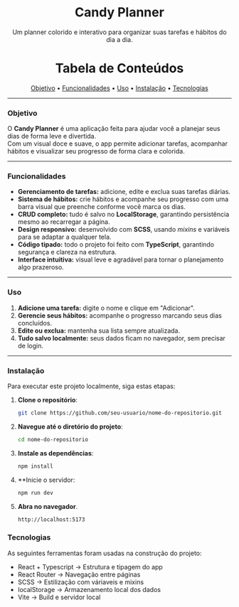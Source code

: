 <h1 align="center">Candy Planner</h1>
<p align="center">Um planner colorido e interativo para organizar suas tarefas e hábitos do dia a dia.</p>

<h1 align="center">Tabela de Conteúdos</h1>
<p align="center">
 <a href="#objetivo">Objetivo</a> •
 <a href="#funcionalidades">Funcionalidades</a> • 
 <a href="#uso">Uso</a> • 
 <a href="#instalação">Instalação</a> • 
 <a href="#tecnologias">Tecnologias</a>
</p>

---

### Objetivo

O **Candy Planner** é uma aplicação feita para ajudar você a planejar seus dias de forma leve e divertida.  
Com um visual doce e suave, o app permite adicionar tarefas, acompanhar hábitos e visualizar seu progresso de forma clara e colorida.

---

### Funcionalidades

- **Gerenciamento de tarefas:** adicione, edite e exclua suas tarefas diárias.
- **Sistema de hábitos:** crie hábitos e acompanhe seu progresso com uma barra visual que preenche conforme você marca os dias.
- **CRUD completo:** tudo é salvo no **LocalStorage**, garantindo persistência mesmo ao recarregar a página.
- **Design responsivo:** desenvolvido com **SCSS**, usando *mixins* e variáveis para se adaptar a qualquer tela.
- **Código tipado:** todo o projeto foi feito com **TypeScript**, garantindo segurança e clareza na estrutura.
- **Interface intuitiva:** visual leve e agradável para tornar o planejamento algo prazeroso.

---

### Uso

1. **Adicione uma tarefa:** digite o nome e clique em "Adicionar".  
2. **Gerencie seus hábitos:** acompanhe o progresso marcando seus dias concluídos.  
3. **Edite ou exclua:** mantenha sua lista sempre atualizada.  
4. **Tudo salvo localmente:** seus dados ficam no navegador, sem precisar de login.

---

### Instalação

Para executar este projeto localmente, siga estas etapas:

1. **Clone o repositório**:
    ```bash
    git clone https://github.com/seu-usuario/nome-do-repositorio.git
    ```

2. **Navegue até o diretório do projeto**:
    ```bash
    cd nome-do-repositorio
    ```
3. **Instale as dependências**:
    ```bash
    npm install
    ```

4. **Inicie o servidor:
    ```bash
    npm run dev
    ```

5. **Abra no navegador**.
   ```bash
   http://localhost:5173
    ```

###  Tecnologias

As seguintes ferramentas foram usadas na construção do projeto:

- React + Typescript -> Estrutura e tipagem do app
- React Router -> Navegação entre páginas
- SCSS -> Estilização com váriaveis e mixins
- localStorage -> Armazenamento local dos dados
- Vite -> Build e servidor local 
